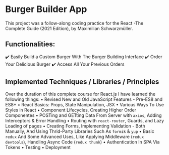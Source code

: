 # Burger Builder App

This project was a follow-along coding practice for the React -The Complete Guide (2021 Edition), by Maximilian Schwarzmüller.

## Functionalities:

✔️ Easily Build a Custom Burger With The Burger Building Interface
✔️ Order Your Delicious Burger
✔️ Access All Your Previous Orders

## Implemented Techniques / Libraries / Principles

Over the duration of this complete course for React.js I have learned the following things:
• Revised New and Old JavaScript Features - Pre-ES8 and ES8+
• React Basics: Props, State Manipulation, JSX
• Various Ways To Use Styles in React
• Component Lifecycles, Creating Higher Order Componentes
• POSTing and GETting Data From Server with `axios`, Adding Interceptors & Error Handling
• Routing with `react-router`, Guards, and Lazy Loading of pages
• Creating Forms, Implementing Validation - Both Manually, And Using Thrid-Party Libraries Such As `formik` & `yup`
• Basic `redux` And Some Advanced Uses, Like Applying Middleware (`redux devtools`), Handling Async Code (`redux thunk`)
• Authentication In SPA Via Tokens
• Testing
• Deployment